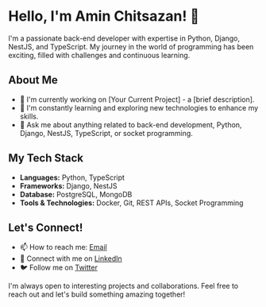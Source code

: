 # Hello, I'm Amin Chitsazan! 👋

I'm a passionate back-end developer with expertise in Python, Django, NestJS, and TypeScript. My journey in the world of programming has been exciting, filled with challenges and continuous learning.

## About Me

- 🔭 I'm currently working on [Your Current Project] - a [brief description].
- 🌱 I'm constantly learning and exploring new technologies to enhance my skills.
- 💬 Ask me about anything related to back-end development, Python, Django, NestJS, TypeScript, or socket programming.

## My Tech Stack

- **Languages:** Python, TypeScript
- **Frameworks:** Django, NestJS
- **Database:** PostgreSQL, MongoDB
- **Tools & Technologies:** Docker, Git, REST APIs, Socket Programming

## Let's Connect!

- 📫 How to reach me: [Email](amincht81@gmail.com)
- 💼 Connect with me on [LinkedIn](https://www.linkedin.com/in/amin-chitsazan-892484221/)
- 🐦 Follow me on [Twitter](https://twitter.com/yourtwitterhandle/)

I'm always open to interesting projects and collaborations. Feel free to reach out and let's build something amazing together!
